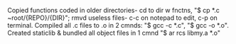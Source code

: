 Copied functions coded in older directories- cd to dir w fnctns, "$ cp *.c ~root/{REPO}/{DIR}"; rmvd useless files- c-c on notepad to edit, c-p on terminal. Compiled all .c files to .o in 2 cmnds: "$ gcc -c *.c", "$ gcc -o *.o". Created staticlib & bundled all object files in 1 cmnd "$ ar rcs libmy.a *.o" 
